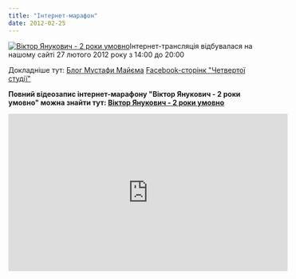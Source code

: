 ```yaml
---
title: "Інтернет-марафон"
date: 2012-02-25
---
```


[![](https://mpz.brovary.org/wp-content/uploads/2012/02/Віктор-Янукович-2-роки-умовно.jpg "Віктор Янукович - 2 роки умовно")](https://mpz.brovary.org/wp-content/uploads/2012/02/Віктор-Янукович-2-роки-умовно.jpg)Інтернет-трансляція відбувалася на нашому сайті 27 лютого 2012 року з 14:00 до 20:00

Докладніше тут: [Блог Мустафи Майєма](http://blogs.pravda.com.ua/authors/nayem/4f476775c2ff5/) [Facebook-сторінк "Четвертої студії"](https://www.facebook.com/4studiya)

**Повний відеозапис інтернет-марафону "Віктор Янукович - 2 роки умовно" можна знайти тут: [Віктор Янукович - 2 роки умовно](http://www.youtube.com/playlist?list=PL5B6BDC4C6003CFF2&feature=view_all "Віктор Янукович. 2 роки умовно")**

<iframe width="560" height="315" src="http://www.youtube.com/embed/videoseries?list=PL5B6BDC4C6003CFF2&amp;hl=en_US" frameborder="0" allowfullscreen></iframe>
